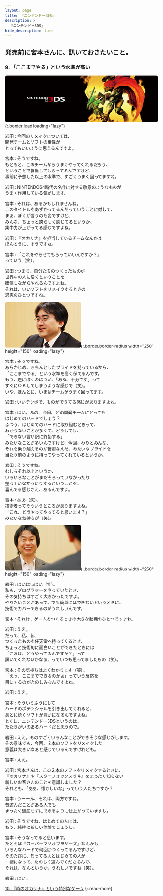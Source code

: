 ```yaml
---
layout: page
title: 『ニンテンドー3DS』
description: >
  『ニンテンドー3DS』
hide_description: ture
---
```


## 発売前に宮本さんに、訊いておきたいこと。

### 9. 「ここまでやる」という水準が高い

![](/interviews/jp/3ds/hardware/vol5/img/mainvisual9.jpg){:.border.lead loading="lazy"}

岩田
: 今回のリメイクについては、<br>開発チームとソフトの相性が<br>とってもいいように思えるんですよ。

宮本
: そうですね。<br>もともと、このチームならうまくやってくれるだろう、<br>ということで担当してもらってるんですけど、<br>事前に予想した以上の水準で、すごくうまく回ってますね。

岩田
: NINTENDO64時代の名作に対する敬意のようなものが<br>うまく作用している気がします。

宮本
: それは、あるかもしれませんね。<br>このタイトルをあずかってるんだっていうことに対して、<br>まぁ、ぼくが言うのも変ですけど、<br>みんな、ちょっと誇らしく感じてるというか、<br>集中力が上がってる感じですよね。

岩田
: 『オカリナ』を担当しているチームなんかは<br>ほんとうに、そうですね。

宮本
: 「これをやらせてもらっていいんですか？」<br>っていう（笑）。

岩田
: つまり、自分たちのつくったものが<br>世界中の人に届くということを<br>確信しながらやれるんですよね。<br>それは、いいソフトをリメイクするときの<br>恩恵のひとつですね。

![](/interviews/jp/3ds/hardware/vol5/img/photo19.jpg){:.border.border-radius width="250" height="150"  loading="lazy"}

宮本
: そうですね。<br>あらかじめ、きちんとしたプライドを持っているから、<br>「ここまでやる」という水準を高く保てるんです。<br>もう、逆にぼくのほうが、「ああ、十分です」って<br>すぐにＯＫしてしまうような感じで（笑）。<br>いや、ほんとに、いまはチームがうまく回ってます。

岩田
: いいテンポで、ものができてる感じがありますよね。

宮本
: はい。あの、今回、どの開発チームにとっても<br>はじめてのハードでしょう？<br>ふつう、はじめてのハードに取り組むときって、<br>わからないことが多くて、どうしても、<br>「できない言い訳に終始する」<br>みたいなことが多いんですけど、今回、わりとみんな、<br>それを乗り越えるのが技術なんだ、みたいなプライドを<br>当たり前のように持ってやってくれているというか。

岩田
: そうですね。<br>むしろそれ以上というか、<br>いろいろなことがまだそろっていなかったり<br>整っていなかったりするということを、<br>喜んでる感じさえ、あるんですよ。

宮本
: ああ（笑）、<br>技術者ってそういうところがありますよね。<br>「これ、どうやってやってると思います？」<br>みたいな気持ちが（笑）。

![](/interviews/jp/3ds/hardware/vol5/img/photo20.jpg){:.border.border-radius width="250" height="150"  loading="lazy"}

岩田
: はいはいはい（笑）。<br>私も、プログラマーをやっていたとき、<br>その気持ちはすごく大きかったですよ。<br>やりたいことがあって、でも簡単にはできないというときに、<br>技術でカバーできるのがうれしいんです。

宮本
: それは、ゲームをつくるときの大きな動機のひとつですよね。

岩田
: ええ。<br>だって、私、昔、<br>つくったものを任天堂へ持ってくるとき、<br>ちょっと技術的に面白いことができたときには<br>「これは、どうやってるんですか？」って<br>訊いてくれないかなぁ、っていつも思ってましたもの（笑）。

宮本
: その気持ちはよくわかります（笑）。<br>「えっ、ここまでできるのかぁ」っていう反応を<br>目にするのがたのしみなんですよね。

岩田
: ええ。

宮本
: そういうふうにして<br>ハードのポテンシャルを引き出してくれると、<br>あとに続くソフトが豊かになるんですよね。<br>とくに、ニンテンドー3DSというのは、<br>たたきがいのあるハードだと思うので。

岩田
: ええ。ものすごくいろんなことができそうな感じがします。<br>その意味でも、今回、２本のソフトをリメイクした<br>意義は大きいなぁと感じているんですけれども。

宮本
: ええ。

岩田
: 宮本さんは、この２本のソフトをリメイクするときに、<br>『オカリナ』や『スターフォックス６４』をまったく知らない<br>新しいお客さんのことを意識しました？<br>それとも、「ああ、懐かしいな」っていう人たちですか？

宮本
: うーーん、それは、両方ですね。<br>昔遊んだことがある人でも<br>まったく退屈せずにできるように仕上がっていますし。

岩田
: そうですね、はじめての人には、<br>もう、純粋に新しい体験でしょうし。

宮本
: そうなってると思います。<br>たとえば『スーパーマリオブラザーズ』なんかも<br>いろんなハードで何回かつくってるんですけど、<br>そのたびに、知ってる人とはじめての人が<br>一緒になって、たのしく遊んでくださるんで、<br>それは、なんというか、うれしいですね（笑）。

岩田
: はい。



[10. 『時のオカリナ』という特別なゲーム](10.md)
{:.read-more}

